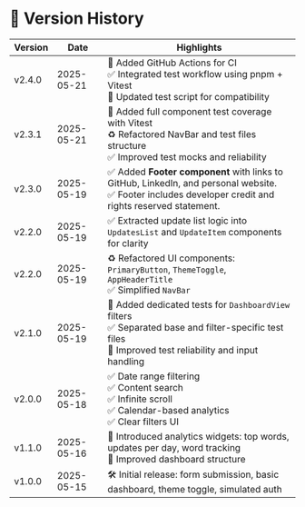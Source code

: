 
# 📌 Version History

| Version   | Date         | Highlights                                                                                  |
|-----------|--------------|---------------------------------------------------------------------------------------------|
| v2.4.0    | 2025-05-21   | 🧪 Added GitHub Actions for CI<br>✅ Integrated test workflow using pnpm + Vitest<br>🧼 Updated test script for compatibility |
| v2.3.1    | 2025-05-21   | 🧪 Added full component test coverage with Vitest<br>♻️ Refactored NavBar and test files structure<br>✅ Improved test mocks and reliability |
| v2.3.0    | 2025-05-19   | ✅ Added **Footer component** with links to GitHub, LinkedIn, and personal website.<br> ✅ Footer includes developer credit and rights reserved statement.|
| v2.2.0    | 2025-05-19   | ✅ Extracted update list logic into `UpdatesList` and `UpdateItem` components for clarity   |
| v2.2.0    | 2025-05-19   | ♻️ Refactored UI components: `PrimaryButton`, `ThemeToggle`, `AppHeaderTitle` <br>✅ Simplified `NavBar` |
| v2.1.0    | 2025-05-19   | 🧪 Added dedicated tests for `DashboardView` filters<br>✅ Separated base and filter-specific test files<br>🧼 Improved test reliability and input handling |
| v2.0.0    | 2025-05-18   | ✅ Date range filtering<br>✅ Content search<br>✅ Infinite scroll<br>✅ Calendar-based analytics<br>✅ Clear filters UI |
| v1.1.0    | 2025-05-16   | 🧩 Introduced analytics widgets: top words, updates per day, word tracking<br>🎨 Improved dashboard structure |
| v1.0.0    | 2025-05-15   | 🛠 Initial release: form submission, basic dashboard, theme toggle, simulated auth          |
